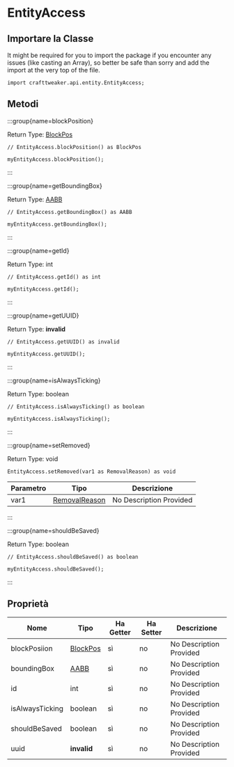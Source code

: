 # EntityAccess

## Importare la Classe

It might be required for you to import the package if you encounter any issues (like casting an Array), so better be safe than sorry and add the import at the very top of the file.
```zenscript
import crafttweaker.api.entity.EntityAccess;
```


## Metodi

:::group{name=blockPosition}

Return Type: [BlockPos](/vanilla/api/util/math/BlockPos)

```zenscript
// EntityAccess.blockPosition() as BlockPos

myEntityAccess.blockPosition();
```

:::

:::group{name=getBoundingBox}

Return Type: [AABB](/vanilla/api/util/math/AABB)

```zenscript
// EntityAccess.getBoundingBox() as AABB

myEntityAccess.getBoundingBox();
```

:::

:::group{name=getId}

Return Type: int

```zenscript
// EntityAccess.getId() as int

myEntityAccess.getId();
```

:::

:::group{name=getUUID}

Return Type: **invalid**

```zenscript
// EntityAccess.getUUID() as invalid

myEntityAccess.getUUID();
```

:::

:::group{name=isAlwaysTicking}

Return Type: boolean

```zenscript
// EntityAccess.isAlwaysTicking() as boolean

myEntityAccess.isAlwaysTicking();
```

:::

:::group{name=setRemoved}

Return Type: void

```zenscript
EntityAccess.setRemoved(var1 as RemovalReason) as void
```

| Parametro | Tipo                                               | Descrizione             |
| --------- | -------------------------------------------------- | ----------------------- |
| var1      | [RemovalReason](/vanilla/api/entity/RemovalReason) | No Description Provided |


:::

:::group{name=shouldBeSaved}

Return Type: boolean

```zenscript
// EntityAccess.shouldBeSaved() as boolean

myEntityAccess.shouldBeSaved();
```

:::


## Proprietà

| Nome            | Tipo                                        | Ha Getter | Ha Setter | Descrizione             |
| --------------- | ------------------------------------------- | --------- | --------- | ----------------------- |
| blockPosiion    | [BlockPos](/vanilla/api/util/math/BlockPos) | sì        | no        | No Description Provided |
| boundingBox     | [AABB](/vanilla/api/util/math/AABB)         | sì        | no        | No Description Provided |
| id              | int                                         | sì        | no        | No Description Provided |
| isAlwaysTicking | boolean                                     | sì        | no        | No Description Provided |
| shouldBeSaved   | boolean                                     | sì        | no        | No Description Provided |
| uuid            | **invalid**                                 | sì        | no        | No Description Provided |

